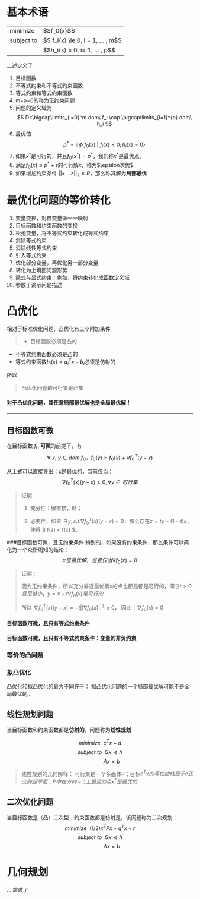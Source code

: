 # 基本术语
<table border="0">
    <tr>
        <td> minimize </td> <td>$$f_0(x)$$</td>
    </tr>
    <tr>
        <td>subject to</td><td>$$ f_i(x) \le 0, i = 1, ... , m$$</td>
    </tr>
    <tr>
    <td></td><td>$$h_i(x) = 0, i= 1, ... , p$$</td>
    </tr>
</table>

上述定义了

1. 目标函数
2. 不等式约束和不等式约束函数
3. 等式约束和等式约束函数
4. m=p=0的称为无约束问题
5. 问题的定义域为 $$ D=\bigcap\limits_{i=0}^m dom\ f_i \cap \bigcap\limits_{i=1}^{p} dom\ h_i $$
6. 最优值$$ p^* = inf\{f_0(x)\ |\ f_i(x)\le 0; h_i(x)=0\} $$
7. 如果$x^*$是可行的，并且$f_0(x^*) = p^*$，我们称$x^*$是最优点。
8. 满足$f_0(x) \le p^* + \epsilon$的可行解$x$，称为$\epsilon次优$
9. 如果增加约束条件 $||x-z||_2 \le R$，那么称其解为**局部最优**

# 最优化问题的等价转化
1. 变量变换，对自变量做一一映射
2. 目标函数和约束函数的变换
3. 松弛变量，将不等式约束转化成等式约束
4. 消除等式约束
5. 消除线性等式约束
6. 引入等式约束
7. 优化部分变量，再优化另一部分变量
8. 转化为上境图问题形势
9. 隐式与显式约束：例如，将约束转化成函数定义域
10. 参数于谕示问题描述


# 凸优化
相对于标准优化问题，凸优化有三个附加条件

> - 目标函数必须是凸的
- 不等式约束函数必须是凸的
- 等式约束函数$h_i(x)=a_i^Tx-b_i$必须是仿射的
 
所以
> 凸优化问题的可行集是凸集

#### 对于凸优化问题，其任意局部最优解也是全局最优解！

---

## 目标函数可微
在目标函数 $f_0$ **可微**的前提下，有 $$ \forall \ x,\ y \in dom\ f_0， f_0(y) \ge f_0(x) + \nabla f_0^T(y-x) $$

从上式可以直接导出：x是最优的，当前仅当： $$ \nabla f_0^T(x)(y-x) \ge 0, \forall y \in 可行集$$

> 证明： 
> 
> 1. 充分性：很直接，略；
> 
> 2. 必要性，如果 $\exists y, s.t. \nabla f_0^T(x)(y-x) < 0$，那么存在$z = ty+ (1-t)x$，使得 $ f(z) < f(x) $。


###目标函数可微，且无约束条件
特别的，如果没有约束条件，那么条件可以简化为一个众所周知的结论： $$ x是最优解，当且仅当\nabla f_0(x) = 0$$

> 证明：
> 
> 因为无约束条件，所以充分靠近最优解$x$的点也都是都是可行的，即$\exists t >0 且足够小，y = x - t\nabla f_0(x)是可行的$
> 
> 所以 $\nabla f_0^T(x) (y-x) = -t ||\nabla f_0(x)||^2 \ge 0$， 因此：$\nabla f_0(x) = 0$


#### 目标函数可微，且只有等式约束条件
#### 目标函数可微，且只有不等式约束条件：变量的非负约束

### 等价的凸问题
### 拟凸优化
凸优化和拟凸优化的最大不同在于： 拟凸优化问题的一个局部最优解可能不是全局最优的。

## 线性规划问题
当目标函数和约束函数都是**仿射的**，问题称为**线性规划**

$$ minimize\ \ c^Tx + d $$
$$ subject\ to\ \ Gx \preceq h $$
$$ \ \ \ \ \ \ \ \ \ \ \ \ \ \ \ \ Ax = b$$

> 线性规划的几何解释： 可行集是一个多面体P；目标$c^Tx的等位曲线是于c正交的超平面；P中在方向-c上最远的点x^*是最优的$


## 二次优化问题
当目标函数是（凸）二次型，约束函数都是仿射是，该问题称为二次规划：
$$ minimize\ \ (1/2)x^TPx + q^Tx + r $$
$$ subject\ to\ \ Gx \preceq h $$
$$ \ \ \ \ \ \ \ \ \ \ \ \ \ \ \ \ Ax = b$$

# 几何规划
... 跳过了
